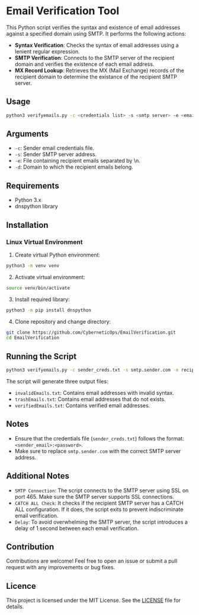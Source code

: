 # Email Verification Tool

This Python script verifies the syntax and existence of email addresses against a specified domain using SMTP. It performs the following actions:

- **Syntax Verification**: Checks the syntax of email addresses using a lenient regular expression.
- **SMTP Verification**: Connects to the SMTP server of the recipient domain and verifies the existence of each email address.
- **MX Record Lookup**: Retrieves the MX (Mail Exchange) records of the recipient domain to determine the existance of the recipient SMTP server.

## Usage

```bash
python3 verifyemails.py -c <credentials list> -s <smtp server> -e <email list> -d <domain>
```

## Arguments

- `-c`: Sender email credentials file.
- `-s`: Sender SMTP server address.
- `-e`: File containing recipient emails separated by \n.
- `-d`: Domain to which the recipient emails belong.

## Requirements

- Python 3.x
- dnspython library

## Installation

### Linux Virtual Environment

1. Create virtual Python environment:
```bash
python3 -m venv venv
```

2. Activate virtual environment:
```bash
source venv/bin/activate
```

3. Install required library:
```bash
python3 -m pip install dnspython
```

4. Clone repository and change directory:
```bash
git clone https://github.com/CyberneticOps/EmailVerification.git
cd EmailVerification
```

## Running the Script
```bash
python3 verifyemails.py -c sender_creds.txt -s smtp.sender.com -e recipient_emails.txt -d recipient.com
```

The script will generate three output files:
- `invalidEmails.txt`: Contains email addresses with invalid syntax.
- `trashEmails.txt`: Contains email addresses that do not exists.
- `verifiedEmails.txt`: Contains verified email addresses.

## Notes
- Ensure that the credentials file (`sender_creds.txt`) follows the format: `<sender_email>:<password>`.
- Make sure to replace `smtp.sender.com` with the correct SMTP server address.


## Additional Notes
- `SMTP Connection`: The script connects to the SMTP server using SSL on port 465. Make sure the SMTP server supports SSL connections.
- `CATCH ALL Check`: It checks if the recipient SMTP server has a CATCH ALL configuration. If it does, the script exits to prevent indiscriminate email verification.
- `Delay`: To avoid overwhelming the SMTP server, the script introduces a delay of 1 second between each email verification.

## Contribution
Contributions are welcome! Feel free to open an issue or submit a pull request with any improvements or bug fixes.

## Licence
This project is licensed under the MIT License. See the [LICENSE](https://github.com/CyberneticOps/EmailVerification/blob/main/LICENSE) file for details.
